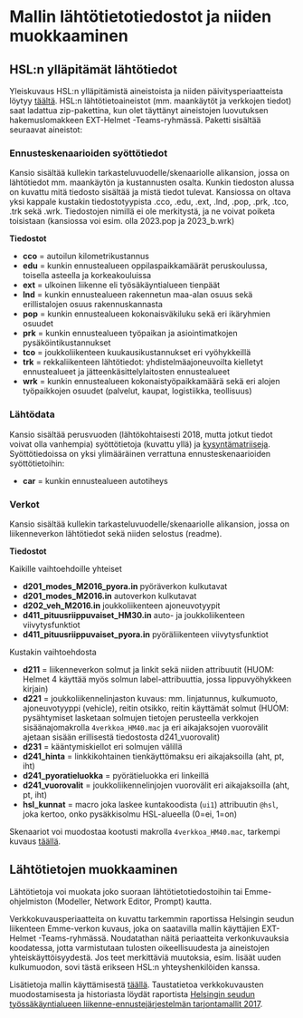 # Mallin lähtötietotiedostot ja niiden muokkaaminen

## HSL:n ylläpitämät lähtötiedot

Yleiskuvaus HSL:n ylläpitämistä aineistoista ja niiden päivitysperiaatteista löytyy [täältä](HSL_lahtotiedot.md). HSL:n lähtötietoaineistot (mm. maankäytöt ja verkkojen tiedot) saat ladattua zip-pakettina, kun olet täyttänyt aineistojen luovutuksen hakemuslomakkeen EXT-Helmet -Teams-ryhmässä. Paketti sisältää seuraavat aineistot:

### Ennusteskenaarioiden syöttötiedot

Kansio sisältää kullekin tarkasteluvuodelle/skenaariolle alikansion, jossa on lähtötiedot mm. maankäytön ja kustannusten osalta. Kunkin tiedoston alussa on kuvattu mitä tiedosto sisältää ja mistä tiedot tulevat. Kansiossa on oltava yksi kappale kustakin tiedostotyypista .cco, .edu, .ext, .lnd, .pop, .prk, .tco, .trk sekä .wrk. Tiedostojen nimillä ei ole merkitystä, ja ne voivat poiketa toisistaan (kansiossa voi esim. olla 2023.pop ja 2023_b.wrk)

**Tiedostot**

* **cco** = autoilun kilometrikustannus
* **edu** = kunkin ennustealueen oppilaspaikkamäärät peruskoulussa, toisella asteella ja korkeakouluissa
* **ext** = ulkoinen liikenne eli työsäkäyntialueen tienpäät
* **lnd** = kunkin ennustealueen rakennetun maa-alan osuus sekä erillistalojen osuus rakennuskannasta
* **pop** = kunkin ennustealueen kokonaisväkiluku sekä eri ikäryhmien osuudet
* **prk** = kunkin ennustealueen työpaikan ja asiointimatkojen pysäköintikustannukset
* **tco** = joukkoliikenteen kuukausikustannukset eri vyöhykkeillä
* **trk** = rekkaliikenteen lähtötiedot: yhdistelmäajoneuvoilta kielletyt ennustealueet ja jätteenkäsittelylaitosten ennustealueet
* **wrk** = kunkin ennustealueen kokonaistyöpaikkamäärä sekä eri alojen työpaikkojen osuudet (palvelut, kaupat, logistiikka, teollisuus)

### Lähtödata

Kansio sisältää perusvuoden (lähtökohtaisesti 2018, mutta jotkut tiedot voivat olla vanhempia) syöttötietoja (kuvattu yllä) ja [kysyntämatriiseja](tulokset.md#tuloskansion-matriisitiedostojen-kuvaukset). Syöttötiedoissa on yksi ylimääräinen verrattuna ennusteskenaarioiden syöttötietoihin:

* **car** = kunkin ennustealueen autotiheys

### Verkot

Kansio sisältää kullekin tarkasteluvuodelle/skenaariolle alikansion, jossa on liikenneverkon lähtötiedot sekä niiden selostus (readme).

**Tiedostot**

Kaikille vaihtoehdoille yhteiset
* **d201_modes_M2016_pyora.in** pyöräverkon kulkutavat
* **d201_modes_M2016.in** autoverkon kulkutavat
* **d202_veh_M2016.in** joukkoliikenteen ajoneuvotyypit
* **d411_pituusriippuvaiset_HM30.in** auto- ja joukkoliikenteen viivytysfunktiot
* **d411_pituusriippuvaiset_pyora.in** pyöräliikenteen viivytysfunktiot

Kustakin vaihtoehdosta
* **d211** = liikenneverkon solmut ja linkit sekä niiden attribuutit (HUOM: Helmet 4 käyttää myös solmun label-attribuuttia, jossa lippuvyöhykkeen kirjain)
* **d221** = joukkoliikennelinjaston kuvaus: mm. linjatunnus, kulkumuoto, ajoneuvotyyppi (vehicle), reitin otsikko, reitin käyttämät solmut (HUOM: pysähtymiset lasketaan solmujen tietojen perusteella verkkojen sisäänajomakrolla `4verkkoa_HM40.mac` ja eri aikajaksojen vuorovälit ajetaan sisään erillisestä tiedostosta d241_vuorovalit)
* **d231** = kääntymiskiellot eri solmujen välillä
* **d241_hinta** = linkkikohtainen tienkäyttömaksu eri aikajaksoilla (aht, pt, iht)
* **d241_pyoratieluokka** = pyörätieluokka eri linkeillä
* **d241_vuorovalit** = joukkoliikennelinjojen vuorovälit eri aikajaksoilla (aht, pt, iht)
* **hsl_kunnat** = macro joka laskee kuntakoodista (`ui1`) attribuutin `@hsl`, joka kertoo, onko pysäkkisolmu HSL-alueella (0=ei, 1=on)

Skenaariot voi muodostaa kootusti makrolla `4verkkoa_HM40.mac`, tarkempi kuvaus [täällä](sijopankki.md).

## Lähtötietojen muokkaaminen

Lähtötietoja voi muokata joko suoraan lähtötietotiedostoihin tai Emme-ohjelmiston (Modeller, Network Editor, Prompt) kautta.

Verkkokuvausperiaatteita on kuvattu tarkemmin raportissa Helsingin seudun liikenteen Emme-verkon kuvaus, joka on saatavilla mallin käyttäjien EXT-Helmet -Teams-ryhmässä. Noudatathan näitä periaatteita verkonkuvauksia koodatessa, jotta varmistutaan tulosten oikeellisuudesta ja aineistojen yhteiskäyttöisyydestä. Jos teet merkittäviä muutoksia, esim. lisäät uuden kulkumuodon, sovi tästä erikseen HSL:n yhteyshenkilöiden kanssa.

Lisätietoja mallin käyttämisestä [täällä](mallitoiden_yleisohje.md). Taustatietoa verkkokuvausten muodostamisesta ja historiasta löydät raportista [Helsingin seudun työssäkäyntialueen  liikenne-ennustejärjestelmän tarjontamallit 2017](https://hslfi.azureedge.net/globalassets/julkaisuarkisto/2019/helsingin-seudun-tyossakayntialueen-liikenne-ennustejarjestelman-tarjontamallit-6-2019.pdf).
